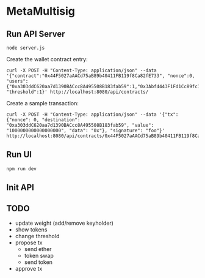 
# MetaMultisig


## Run API Server

```node server.js```

Create the wallet contract entry:

```
curl -X POST -H "Content-Type: application/json" --data '{"contract":"0x44F5027aAACd75aB89b40411FB119f8Ca82fE733", "nonce":0, "users":{"0xa303ddC620aa7d1390BACcc8A495508B183fab59":1,"0x3Abf4443F1Fd1Cc89fc129B44e71dd9c96e260aB":1}, "threshold":1}' http://localhost:8080/api/contracts/
```

Create a sample transaction:

```
curl -X POST -H "Content-Type: application/json" --data '{"tx":{"nonce": 0, "destination": "0xa303ddC620aa7d1390BACcc8A495508B183fab59", "value": "1000000000000000000", "data": "0x"}, "signature": "foo"}' http://localhost:8080/api/contracts/0x44F5027aAACd75aB89b40411FB119f8Ca82fE733/txs
```

## Run UI


```npm run dev```


## Init API
## TODO

* update weight (add/remove keyholder)
* show tokens
* change threshold
* propose tx
  * send ether
  * token swap
  * send token
* approve tx
